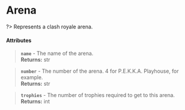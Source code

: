 # Arena
?> Represents a clash royale arena.

#### Attributes
> **`name`** - The name of the arena.    
**Returns:** str

> **`number`** - The number of the arena. 4 for P.E.K.K.A. Playhouse, for example.    
**Returns:** str

> **`trophies`** - The number of trophies required to get to this arena.    
**Returns:** int